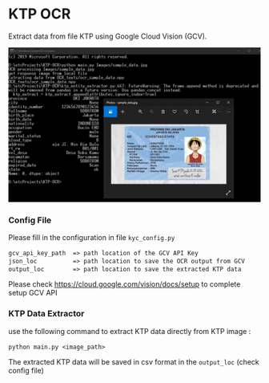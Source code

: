 # KTP OCR

Extract data from file KTP using Google Cloud Vision (GCV).

![alt text](https://github.com/alannurabdann/KTP-OCR/blob/master/example.jpg?raw=true)

### Config File
Please fill in the configuration in file `kyc_config.py`
```
gcv_api_key_path  => path location of the GCV API Key
json_loc          => path location to save the OCR output from GCV
output_loc        => path location to save the extracted KTP data
```

Please check https://cloud.google.com/vision/docs/setup to complete setup GCV API

### KTP Data Extractor
use the following command to extract KTP data directly from KTP image :
```
python main.py <image_path>
```
The extracted KTP data will be saved in csv format in the `output_loc` (check config file)
